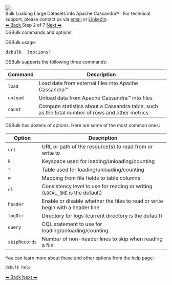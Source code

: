 <!-- TOP -->
<div class="top">
  <img class="scenario-academy-logo" src="https://datastax-academy.github.io/katapod-shared-assets/images/ds-academy-2023.svg" />
  <div class="scenario-title-section">
    <span class="scenario-title">Bulk Loading Large Datasets into Apache Cassandra®</span>
    <span class="scenario-subtitle">ℹ️ For technical support, please contact us via <a href="mailto:aleksandr.volochnev@datastax.com">email</a> or <a href="https://dtsx.io/aleks">LinkedIn</a>.</span>
  </div>
</div>

<!-- NAVIGATION -->
<div id="navigation-top" class="navigation-top">
 <a href='command:katapod.loadPage?[{"step":"step1-astra"}]'
   class="btn btn-dark navigation-top-left">⬅️ Back
 </a>
<span class="step-count"> Step 2 of 7</span>
 <a href='command:katapod.loadPage?[{"step":"step3-astra"}]' 
    class="btn btn-dark navigation-top-right">Next ➡️
  </a>
</div>

<!-- CONTENT -->

<div class="step-title">DSBulk commands and options</div>

DSBulk usage:
<pre class="non-executable-code">
dsbulk <command> [options]
</pre>

DSBulk supports the following three commands:

| Command  | Description |
|----------|-------------|
| `load`   | Load data from external files into Apache Cassandra™   |
| `unload` | Unload data from Apache Cassandra™ into files | 
| `count`  | Compute statistics about a Cassandra table, such as the total number of rows and other metrics |

DSBulk has dozens of options. Here are some of the most common ones:

| Option        | Description |
|---------------|-------------|
| `url`         | URL or path of the resource(s) to read from or write to |
| `k`           | Keyspace used for loading/unloading/counting    |
| `t`           | Table used for loading/unloading/counting  | 
| `m`           | Mapping from file fields to table columns  |
| `cl`          | Consistency level to use for reading or writing (`LOCAL_ONE` is the default) |
| `header`      | Enable or disable whether the files to read or write begin with a header line |
| `logDir`      | Directory for logs (current directory is the default) |
| `query`       | CQL statement to use for loading/unloading/counting |
| `skipRecords` | Number of non-header lines to skip when reading a file |

You can learn more about these and other options from the help page:
```
dsbulk help
```

<!-- NAVIGATION -->
<div id="navigation-bottom" class="navigation-bottom">
 <a href='command:katapod.loadPage?[{"step":"step1-astra"}]'
   class="btn btn-dark navigation-bottom-left">⬅️ Back
 </a>
 <a href='command:katapod.loadPage?[{"step":"step3-astra"}]'
    class="btn btn-dark navigation-bottom-right">Next ➡️
  </a>
</div>

